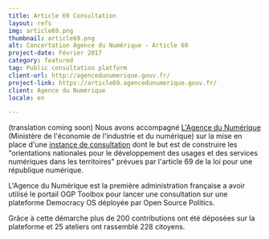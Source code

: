 ```yaml
---
title: Article 69 Consultation
layout: refs
img: article69.png
thumbnail: article69.png
alt: Concertation Agence du Numérique - Article 69
project-date: Février 2017
category: featured
tag: Public consultation platform
client-url: http://agencedunumerique.gouv.fr/
project-link: https://article69.agencedunumerique.gouv.fr/
client: Agence du Numérique
locale: en

---
```


(translation coming soon)
Nous avons accompagné [L'Agence du Numérique](http://agencedunumerique.gouv.fr/) (Ministère de l'économie de l'industrie et du numérique) sur la mise en place d'une [instance de consultation](https://article69.agencedunumerique.gouv.fr/) dont le but est de construire les "orientations nationales pour le développement des usages et des services numériques dans les territoires" prévues par l'article 69 de la loi pour une république numérique.

L'Agence du Numérique est la première administration française a avoir utilisé le portail OGP Toolbox pour lancer une consultation sur une plateforme Democracy OS déployée par Open Source Politics.

Grâce à cette démarche plus de 200 contributions ont été déposées sur la plateforme et 25 ateliers ont rassemblé 228 citoyens.

